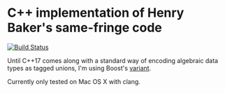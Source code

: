 # C++ implementation of Henry Baker's same-fringe code

[![Build Status](https://travis-ci.org/FranklinChen/baker-samefringe-cpp.svg)](https://travis-ci.org/FranklinChen/baker-samefringe-cpp)

Until C++17 comes along with a standard way of encoding algebraic data types as tagged unions, I'm using Boost's [variant](http://theboostcpplibraries.com/boost.variant).

Currently only tested on Mac OS X with clang.
